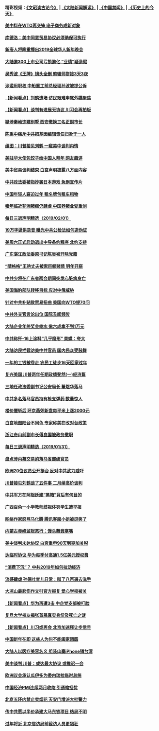 #### 精彩视频：[《文昭谈古论今》](https://github.com/gfw-breaker/wenzhao) | [《大陆新闻解读》](https://github.com/gfw-breaker/ntdtv-comedy) | [《中国禁闻》](https://github.com/gfw-breaker/ntdtv-news) | [《历史上的今天》](https://github.com/gfw-breaker/today-in-history) 

#### [美中料在WTO再交锋 电子商务成新对象](../pages/nsc413/n11018959.md?t=02020030) 

#### [库德洛：美中同意贸易协议必须确保可执行](../pages/nsc413/n11019036.md?t=02020030) 

#### [新唐人将隆重播出2019全球华人新年晚会](../pages/nsc413/n11016043.md?t=02020030) 

#### [大陆逾300上市公司亏损逾亿 “业绩”疑造假](../pages/nsc413/n11018923.md?t=02020030) 

#### [吴秀波《王牌》镜头全删 剪辑师拼接3天3夜](../pages/nsc413/n11018575.md?t=02020030) 

#### [涉滥用职权 中船重工前总经理孙波被提公诉](../pages/nsc413/n11018912.md?t=02020030) 

#### [【新闻看点】刘鹤遭堵 访民艰难申冤外媒聚焦](../pages/nsc413/n11018716.md?t=02020030) 

#### [【新闻看点】谈判有进展无协议 川习会再拍板](../pages/nsc413/n11018718.md?t=02020030) 

#### [疑涉秦岭违建别墅 西安撤换三名正副市长](../pages/nsc413/n11018753.md?t=02020030) 

#### [陈秉中痛斥中共把基因编辑责任归咎于一人](../pages/nsc413/n11018750.md?t=02020030) 

#### [组图：川普接见刘鹤 一窥美中谈判内情](../pages/nsc413/n11018301.md?t=02020030) 

#### [美驻华大使包饺子给中国人拜年 网友趣评](../pages/nsc413/n11018697.md?t=02020030) 

#### [美中贸易谈判结束 白宫声明披露八方面内容](../pages/nsc413/n11018681.md?t=02020030) 

#### [中共政法委被指抄袭日本游戏 急删宣传片](../pages/nsc413/n11018585.md?t=02020030) 

#### [中国年轻人窘迫过年 租名牌包租车租物](../pages/nsc413/n11018548.md?t=02020030) 

#### [猪年临近非洲猪瘟仍肆虐 中国养猪业受重创](../pages/nsc413/n11018348.md?t=02020030) 

#### [每日三退声明精选（2019/02/01）](../pages/nsc413/n11018525.md?t=02020030) 

#### [19万字逼供录音 曝光中共公检法如何造伪证](../pages/nsc413/n11018253.md?t=02020030) 

#### [美周六正式启动退出中导条约程序 北约支持](../pages/nsc413/n11018405.md?t=02020030) 


#### [广东湛江政法委原书记陈吴被开除党籍](../pages/nsc413/n11017717.md?t=02020030) 

#### [“晴格格”王艳丈夫被索巨额赌债 明年开庭](../pages/nsc413/n11017521.md?t=02020030) 

#### [中共少将在广东省两会期间突发心脏病身亡](../pages/nsc413/n11017463.md?t=02020030) 

#### [美国海豹部队转移目标 应对中俄威胁](../pages/nsc413/n11017801.md?t=02020030) 

#### [针对中共补贴致贸易扭曲 美国向WTO提70问](../pages/nsc413/n11017596.md?t=02020030) 

#### [中共外交官言论出位 国际丑闻频传](../pages/nsc413/n11017622.md?t=02020030) 

#### [大陆企业年终奖金缩水 逾六成拿不到1万元](../pages/nsc413/n11017185.md?t=02020030) 

#### [中共称歼-16上涂料“几乎隐形” 美媒：夸大](../pages/nsc413/n11017535.md?t=02020030) 

#### [大陆访民拦截访美中共官员 国内民众受鼓舞](../pages/nsc413/n11016964.md?t=02020030) 

#### [一年的工钱被卷走 农民工徒步16天回家过年](../pages/nsc413/n11017251.md?t=02020030) 

#### [复兴美国 川普两年任期政绩斐然(一)经济篇](../pages/nsc413/n11016366.md?t=02020030) 

#### [三地任政法委副书记公安局长 董煜华落马](../pages/nsc413/n11013583.md?t=02020030) 

#### [中共多名落马官员持有枪支弹药 数量惊人](../pages/nsc413/n11017112.md?t=02020030) 

#### [楼价腰斩后 环京燕郊新盘每平米上涨2000元](../pages/nsc413/n11016734.md?t=02020030) 

#### [白宫地图陆台不同色 专家称美在改对台政策](../pages/nsc413/n11017035.md?t=02020030) 

#### [浙江舟山前副市长傅良国被政务撤职](../pages/nsc413/n11017161.md?t=02020030) 

#### [每日三退声明精选（2019/01/31）](../pages/nsc413/n11017141.md?t=02020030) 

#### [盘点涉内幕交易的落马省部级官员](../pages/nsc413/n11016582.md?t=02020030) 

#### [欧洲20位议员公开挺台 反对中共武力威吓](../pages/nsc413/n11016946.md?t=02020030) 

#### [川普接见刘鹤谈了五件事 二月续高阶谈判](../pages/nsc413/n11016767.md?t=02020030) 

#### [中共军方在阿根廷建“黑箱”背后有何目的](../pages/nsc413/n11016689.md?t=02020030) 

#### [广西百色一小学教师歧视体罚学生遭举报](../pages/nsc413/n11016643.md?t=02020030) 

#### [网络作家怒骂马化腾 腾讯客服小姐被逗笑了](../pages/nsc413/n11016663.md?t=02020030) 

#### [内蒙古赤峰监狱恶行：馒头蘸粪塞嘴](../pages/nsc413/n11016318.md?t=02020030) 

#### [美中谈判未达协议 白宫重申90天到期加关税](../pages/nsc413/n11016604.md?t=02020030) 

#### [达临时协议 华为每季付高通1.5亿美元授权费](../pages/nsc413/n11016503.md?t=02020030) 

#### [“消费下沉”？ 中共2019年如何拉动经济](../pages/nsc413/n11016395.md?t=02020030) 

#### [流感肆虐 孙俪吐育儿日常：叫了八百遍去洗手](../pages/nsc413/n11016490.md?t=02020030) 

#### [大凉山最悲伤作文引官方报复 爱心学校被关](../pages/nsc413/n11016403.md?t=02020030) 

#### [【新闻看点】华为再遭3击 中企党支部被打脸](../pages/nsc413/n11016110.md?t=02020030) 

#### [复旦大学校友揭张首晟真实身份及死亡之谜](../pages/nsc413/n11016311.md?t=02020030) 

#### [【新闻看点】川习或再会 北京加速释让步信号](../pages/nsc413/n11016108.md?t=02020030) 

#### [中国新年在即 这些人为何不能阖家团圆](../pages/nsc413/n11015968.md?t=02020030) 

#### [大陆人以医疗美容名义 组装山寨iPhone销台湾](../pages/nsc413/n11013042.md?t=02020030) 

#### [美中谈判 川普：或达最大协议 或推迟一会](../pages/nsc413/n11016270.md?t=02020030) 

#### [欧洲议会承认瓜伊多为委内瑞拉临时总统](../pages/nsc413/n11016267.md?t=02020030) 

#### [中国经济PMI连续两月收缩 引通缩担忧](../pages/nsc413/n11016144.md?t=02020030) 

#### [北京五环内禁止卖烟花 天安门增派大批警力](../pages/nsc413/n11015976.md?t=02020030) 

#### [传中共愿以半价承建大马东铁项目 结局不明](../pages/nsc413/n11016154.md?t=02020030) 

#### [过年将近 北京信访局前截访人员更猖狂](../pages/nsc413/n11015942.md?t=02020030) 

